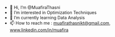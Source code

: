 - 👋 Hi, I’m @MuafiraThasni
- 👀 I’m interested in Optimization Techniques
- 🌱 I’m currently learning Data Analysis
- 📫 How to reach me : muafirathasnikt@gmail.com, www.linkedin.com/in/muafira

<!---
MuafiraThasni/MuafiraThasni is a ✨ special ✨ repository because its `README.md` (this file) appears on your GitHub profile.
You can click the Preview link to take a look at your changes.
--->
